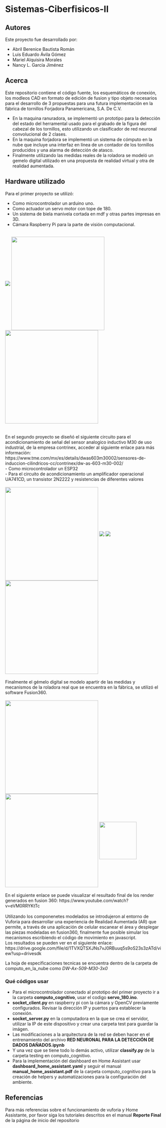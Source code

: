 # Sistemas-Ciberfisicos-II
## Autores
Este proyecto fue desarrollado por:
- Abril Berenice Bautista Román
- Luis Eduardo Ávila Gómez
- Mariel Alquisira Morales
- Nancy L. García Jiménez

## Acerca
Este repositorio contiene el código fuente, los esquemáticos de conexión, los modleos CAD en formato de edición de fusion y tipo objeto necesarios para el desarrollo de 3 propuestas para una futura implementación en la fábrica de tornillos Forjadora Panamericana, S.A. De C.V.
- En la maquina ranuradora, se implementó un prototipo para la detección del estado del herramental usado para el grabado de la figura del cabezal de los tornillos, esto utilizando un clasificador de red neuronal convolucional de 2 clases.
- En la maquina forjadora se implementó un sistema de cómputo en la nube que incluye una interfaz en línea de un contador de los tornillos producidos y una alarma de detección de atasco.
- Finalmente utilizando las medidas reales de la roladora se modeló un gemelo digital utilizado en una propuesta de realidad virtual y otra de realidad aumentada.

## Hardware utilizado
Para el primer proyecto se utilizó:
- Como microcontrolador un arduino uno.
- Como actuador un servo motor con tope de 180.
- Un sistema de biela manivela cortada en mdf y otras partes impresas en 3D. 
- Cámara Raspberry Pi para la parte de visión computacional.
<br>
<a href="url"><img src="computo_cognitivo/prototipo.png" align="center"></a>
<a href="url"><img src="computo_cognitivo/prototipo_digital.png" align="center" height="300" width="300" ></a>
<a href="url"><img src="computo_cognitivo/prototipo_digital_2.png" align="center" height="300" width="300" ></a>
<br>
<br>
<br>
En el segundo proyecto se diseñó el siguiente circuito para el acondicionamiento de señal del sensor analogico inductivo M30 de uso industrial, de la empresa contrinex, acceder al siguiente enlace para más información:
https://www.tme.com/mx/es/details/dwas603m30002/sensores-de-induccion-cilindricos-cc/contrinex/dw-as-603-m30-002/ <br>
- Como microcontrolador un ESP32<br>
- Para el circuito de acondicionamiento un amplificador operacional UA741CD, un transistor 2N2222 y resistencias de diferentes valores
<br>
<br>
<a href="url"><img src="computo_en_la_nube/sensor_inductivo.png" align="center" height="300" width="300" ></a>
<a href="url"><img src="computo_en_la_nube/esquematico.png" align="center"></a>
<a href="url"><img src="computo_en_la_nube/circuito.png" align="center"></a>
<a href="url"><img src="computo_en_la_nube/fenolica_final.jpeg" align="center" height="300" width="300" ></a>
<br>
<br>
Finalmente el gémelo digital se modelo apartir de las medidas y mecanismos de la roladora real que se encuentra en la fábrica, se utilizó el software Fusion360.
<br>
<br>
<a href="url"><img src="manufactura_inteligente/roladora_real.png.jpg" align="center" height="300" width="300" ></a>
<a href="url"><img src="manufactura_inteligente/roladora_digital.png" align="center"  height="300" width="300" ></a>
<a href="url"><img src="manufactura_inteligente/fusion360.png" align="center" height="120" width="120" ></a>
<br>
<br>
En el siguiente enlace se puede visualizar el resultado final de los render generados en fusion 360:
https://www.youtube.com/watch?v=eVM0RRYKtTc
<br>
<br>
Utilizando los componenetes modelados se introdujeron al entorno de Vuforia para desarrollar una experiencia de Realidad Aumentada (AR) que permite, a través de una aplicación de celular escanear el área y desplegar las piezas modeladas en fusion360, finalmente fue posible simular los mecanismos escribiendo el código de movimiento en javascript.
<br>
Los resultados se pueden ver en el siguiente enlace: 
https://drive.google.com/file/d/1TVXQTSXJNs7vJ0RBuuq5s9oS23s3zATd/view?usp=drivesdk

La hoja de especificaciones tecnicas se encuentra dentro de la carpeta de computo_en_la_nube como *DW-Ax-509-M30-3x0*

### Qué códigos usar
- Para el microcontrolador conectado al prototipo del primer proyecto ir a la carpeta **computo_cognitivo**, usar el codigo **servo_180.ino**.
- **socket_client.py** en raspberry pi con la cámara y OpenCV previamente configurados. Revisar la dirección IP y puertos para establecer la conexión.
- **socket_server.py** en la computadora en la que se crea el servidor, utilizar la IP de este dispositivo y crear una carpeta test para guardar la imágen. 
- Las modificaciones a la arquitectura de la red se deben hacer en el entrenamiento del archivo **RED NEURONAL PARA LA DETECCIÓN DE DADOS DAÑADOS.ipynb**
- Y una vez que se tiene todo lo demás activo, utilizar **classify.py** de la carpeta testing en computo_cognitivo.
- Para la implementación del dashboard en Home Assistant usar **dashboard_home_assistant.yaml** y seguir el manual **manual_home_assistant.pdf** de la carpeta computo_cognitivo para la creación de helpers y automatizaciones para la configuración del ambiente.

## Referencias
Para más referencias sobre el funcionamiento de vuforia y Home Assistante, por favor siga los tutoriales descritos en el manual **Reporte Final** de la página de inicio del repositorio
